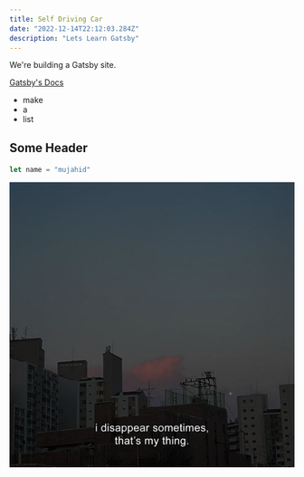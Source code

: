 ```yaml
---
title: Self Driving Car
date: "2022-12-14T22:12:03.284Z"
description: "Lets Learn Gatsby"
---
```


We're building a Gatsby site.

[Gatsby's Docs](https://www.gatsbyjs.org)

- make
- a
- list

## Some Header

```javascript
let name = "mujahid"
```

![A sunset picture with a quote that says "I disappear sometimes, that's my thing." ](./mycoding.jpg)
